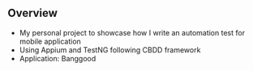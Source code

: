 ## Overview
- My personal project to showcase how I write an automation test for mobile application
- Using Appium and TestNG following CBDD framework
- Application: Banggood
